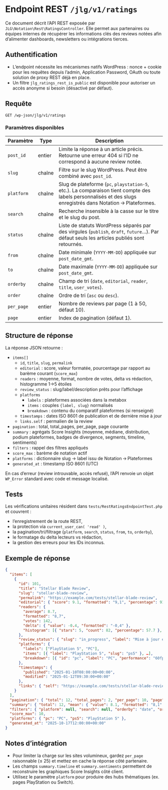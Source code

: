 # Endpoint REST `/jlg/v1/ratings`

Ce document décrit l’API REST exposée par `JLG\Notation\Rest\RatingsController`. Elle permet aux partenaires ou équipes internes
de récupérer les informations clés des reviews notées afin d’alimenter dashboards, newsletters ou intégrations tierces.

## Authentification

- L’endpoint nécessite les mécanismes natifs WordPress : nonce + cookie pour les requêtes depuis l’admin, Application Password,
  OAuth ou toute solution de proxy REST déjà en place.
- Un filtre `jlg_ratings_rest_is_public` est disponible pour autoriser un accès anonyme si besoin (désactivé par défaut).

## Requête

```
GET /wp-json/jlg/v1/ratings
```

### Paramètres disponibles

| Paramètre | Type | Description |
| --- | --- | --- |
| `post_id` | entier | Limite la réponse à un article précis. Retourne une erreur 404 si l’ID ne correspond à aucune review notée. |
| `slug` | chaîne | Filtre sur le slug WordPress. Peut être combiné avec `post_id`. |
| `platform` | chaîne | Slug de plateforme (`pc`, `playstation-5`, etc.). La comparaison tient compte des labels personnalisés et des slugs enregistrés dans Notation → Plateformes. |
| `search` | chaîne | Recherche insensible à la casse sur le titre et le slug du post. |
| `status` | chaîne | Liste de statuts WordPress séparés par des virgules (`publish`, `draft`, `future`…). Par défaut seuls les articles publiés sont retournés. |
| `from` | chaîne | Date minimale (`YYYY-MM-DD`) appliquée sur `post_date_gmt`. |
| `to` | chaîne | Date maximale (`YYYY-MM-DD`) appliquée sur `post_date_gmt`. |
| `orderby` | chaîne | Champ de tri (`date`, `editorial`, `reader`, `title`, `user_votes`). |
| `order` | chaîne | Ordre de tri (`asc` ou `desc`). |
| `per_page` | entier | Nombre de reviews par page (1 à 50, défaut 10). |
| `page` | entier | Index de pagination (défaut 1). |

## Structure de réponse

La réponse JSON retourne :

- `items[]`
  - `id`, `title`, `slug`, `permalink`
  - `editorial` : score, valeur formatée, pourcentage par rapport au barème courant (`score_max`)
  - `readers` : moyenne, format, nombre de votes, delta vs rédaction, histogramme 1→5 étoiles
  - `review_status` : slug/label/description prêts pour l’affichage
  - `platforms`
    - `labels` : plateformes associées dans la metabox
    - `items` : couples `{label, slug}` normalisés
    - `breakdown` : contenu du comparatif plateformes (si renseigné)
  - `timestamps` : dates ISO 8601 de publication et de dernière mise à jour
  - `links.self` : permalien de la review
- `pagination` : total, total_pages, per_page, page courante
- `summary` : agrégats Score Insights (moyenne, médiane, distribution, podium plateformes, badges de divergence, segments, timeline, sentiments)
- `filters` : rappel des filtres appliqués
- `score_max` : barème de notation actif
- `platforms` : dictionnaire slug → label issu de Notation → Plateformes
- `generated_at` : timestamp ISO 8601 (UTC)

En cas d’erreur (review introuvable, accès refusé), l’API renvoie un objet `WP_Error` standard avec code et message localisé.

## Tests

Les vérifications unitaires résident dans `tests/RestRatingsEndpointTest.php` et couvrent :

- l’enregistrement de la route REST,
- la protection via `current_user_can( 'read' )`,
- la pagination/tri/filtrage (`platform`, `search`, `status`, `from`, `to`, `orderby`),
- le formatage du delta lecteurs vs rédaction,
- la gestion des erreurs pour les IDs inconnus.

## Exemple de réponse

```json
{
  "items": [
    {
      "id": 101,
      "title": "Stellar Blade Review",
      "slug": "stellar-blade-review",
      "permalink": "https://example.com/tests/stellar-blade-review",
      "editorial": { "score": 9.1, "formatted": "9,1", "percentage": 91, "scale": 10 },
      "readers": {
        "average": 8.7,
        "formatted": "8,7",
        "votes": 142,
        "delta": { "value": -0.4, "formatted": "-0,4" },
        "histogram": [{ "stars": 5, "count": 82, "percentage": 57.7 }, …]
      },
      "review_status": { "slug": "in_progress", "label": "Mise à jour en cours" },
      "platforms": {
        "labels": ["PlayStation 5", "PC"],
        "items": [{ "label": "PlayStation 5", "slug": "ps5" }, …],
        "breakdown": [{ "id": "pc", "label": "PC", "performance": "60fps", … }]
      },
      "timestamps": {
        "published": "2025-01-10T08:00:00+00:00",
        "modified": "2025-01-12T09:30:00+00:00"
      },
      "links": { "self": "https://example.com/tests/stellar-blade-review" }
    }
  ],
  "pagination": { "total": 12, "total_pages": 2, "per_page": 10, "page": 1 },
  "summary": { "total": 12, "mean": { "value": 8.1, "formatted": "8,1" }, … },
  "filters": { "platform": null, "search": null, "orderby": "date", "order": "desc" },
  "score_max": 10,
  "platforms": { "pc": "PC", "ps5": "PlayStation 5" },
  "generated_at": "2025-10-17T12:00:00+00:00"
}
```

## Notes d’intégration

- Pour limiter la charge sur les sites volumineux, gardez `per_page` raisonnable (≤ 25) et mettez en cache la réponse côté
  partenaire.
- Les champs `summary.timeline` et `summary.sentiments` permettent de reconstruire les graphiques Score Insights côté client.
- Utilisez le paramètre `platform` pour produire des hubs thématiques (ex. pages PlayStation ou Switch).
